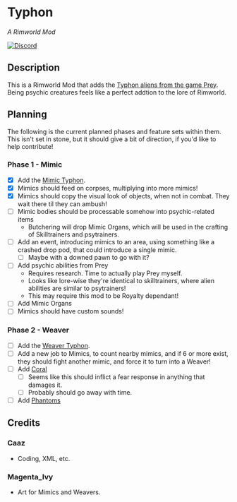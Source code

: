 ﻿# Typhon

*A Rimworld Mod*
<!-- Add badges from here since it's easy https://github.com/Ileriayo/markdown-badges -->
[![Discord](https://img.shields.io/badge/Discord-%237289DA.svg?style=for-the-badge&logo=discord&logoColor=white)](https://discord.gg/aE6ABXNqPj)
<!-- ![Steam](https://img.shields.io/badge/steam-%23000000.svg?style=for-the-badge&logo=steam&logoColor=white) -->

## Description

This is a Rimworld Mod that adds the [Typhon aliens from the game Prey](https://prey.fandom.com/wiki/Typhon). Being psychic creatures feels like a perfect addtion to the lore of Rimworld. 

## Planning

The following is the current planned phases and feature sets within them. This isn't set in stone, but it should give a bit of direction, if you'd like to help contribute!

### Phase 1 - Mimic

- [x] Add the [Mimic Typhon](https://prey.fandom.com/wiki/Mimic).
- [x] Mimics should feed on corpses, multiplying into more mimics!
- [x] Mimics should copy the visual look of objects, when not in combat. They wait there til they can ambush!
- [ ] Mimic bodies should be processable somehow into psychic-related items
    - Butchering will drop Mimic Organs, which will be used in the crafting of Skilltrainers and psytrainers.
- [ ] Add an event, introducing mimics to an area, using something like a crashed drop pod, that could introduce a single mimic.
    - [ ] Maybe with a downed pawn to go with it?
- [ ] Add psychic abilities from Prey
    - Requires research. Time to actually play Prey myself.
    - Looks like lore-wise they're identical to skilltrainers, where alien abilities are similar to psytrainers!
    - This may require this mod to be Royalty dependant!
- [ ] Add Mimic Organs
- [ ] Mimics should have custom sounds!

### Phase 2 - Weaver


- [ ] Add the [Weaver Typhon](https://prey.fandom.com/wiki/Weaver).
- [ ] Add a new job to Mimics, to count nearby mimics, and if 6 or more exist, they should fight another mimic, and force it to turn into a Weaver!
- [ ] Add [Coral](https://prey.fandom.com/wiki/Coral)
    - [ ] Seems like this should inflict a fear response in anything that damages it.
    - [ ] Probably should go away with time.
- [ ] Add [Phantoms](https://prey.fandom.com/wiki/Phantom)

## Credits

### Caaz
- Coding, XML, etc.
### Magenta_Ivy
- Art for Mimics and Weavers.
